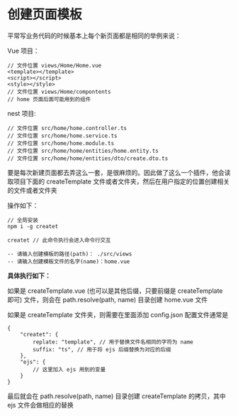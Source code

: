 # 创建页面模板

平常写业务代码的时候基本上每个新页面都是相同的举例来说：

Vue 项目：
```
// 文件位置 views/Home/Home.vue
<template></template>
<script></script>
<style></style>
// 文件位置 views/Home/compontents
// home 页面后面可能用到的组件
```

nest 项目:
```
// 文件位置 src/home/home.controller.ts
// 文件位置 src/home/home.service.ts
// 文件位置 src/home/home.module.ts
// 文件位置 src/home/home/entities/home.entity.ts
// 文件位置 src/home/home/entities/dto/create.dto.ts
```

要是每次新建页面都去弄这么一套，是很麻烦的。因此做了这么一个插件，他会读取项目下面的 createTemplate 文件或者文件夹，然后在用户指定的位置创建相关的文件或者文件夹

操作如下：
```
// 全局安装
npm i -g createt

createt // 此命令执行会进入命令行交互

-- 请输入创建模板的路径(path)： ./src/views
-- 请输入创建模板文件的名字(name)：home.vue
```

**具体执行如下：**

如果是 createTemplate.vue (也可以是其他后缀，只要前缀是 createTemplate 即可) 文件，则会在 path.resolve(path, name) 目录创建 home.vue 文件

如果是 createTemplate 文件夹，则需要在里面添加 config.json 配置文件通常是
```
{
    "createt": {
        replate: "template", // 用于替换文件名相同的字符为 name
        suffix: "ts", // 用于将 ejs 后缀替换为对应的后缀
    },
    "ejs": {
        // 这里加入 ejs 用到的变量
    }
}
```
最后就会在 path.resolve(path, name) 目录创建 createTemplate 的拷贝，其中 ejs 文件会做相应的替换